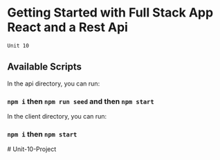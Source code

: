 # Getting Started with Full Stack App React and a Rest Api

`Unit 10`

## Available Scripts

In the api directory, you can run:

### `npm i` then `npm run seed` and then `npm start`

In the client directory, you can run:

### `npm i` then `npm start`

#   U n i t - 1 0 - P r o j e c t  
 